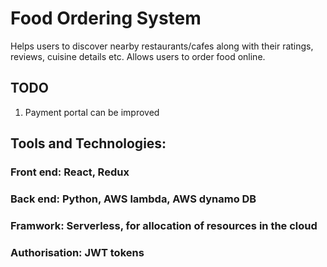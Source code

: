 # Food Ordering System

Helps users to discover nearby restaurants/cafes along with their ratings, reviews, cuisine details etc. 
Allows users to order food online.

## TODO 
1) Payment portal can be improved

## Tools and Technologies:

### Front end: React, Redux
### Back end: Python, AWS lambda, AWS dynamo DB
### Framwork: Serverless, for allocation of resources in the cloud
### Authorisation: JWT tokens
